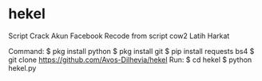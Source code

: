 # hekel
Script Crack Akun Facebook
Recode from script cow2 Latih Harkat

Command:
$ pkg install python
$ pkg install git
$ pip install requests bs4
$ git clone https://github.com/Avos-Dilhevia/hekel
Run:
$ cd hekel
$ python hekel.py
